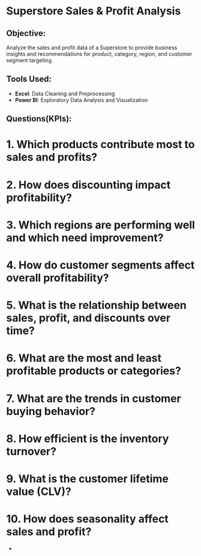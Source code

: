 # Superstore Sales & Profit Analysis
## Objective:
Analyze the sales and profit data of a Superstore to provide business insights and recommendations for product, category, region, and customer segment targeting.

## Tools Used:
- **Excel**: Data Cleaning and Preprocessing
- **Power BI**: Exploratory Data Analysis and Visualization
  
## Questions(KPIs):

#  1. Which products contribute most to sales and profits?
#  2. How does discounting impact profitability?
#  3. Which regions are performing well and which need improvement?
#  4. How do customer segments affect overall profitability?
#  5. **What is the relationship between sales, profit, and discounts over time?**
#  6. **What are the most and least profitable products or categories?**
#  7. **What are the trends in customer buying behavior?**
#  8. **How efficient is the inventory turnover?**
#  9. **What is the customer lifetime value (CLV)?**
#  10. **How does seasonality affect sales and profit?**
   - 

